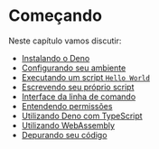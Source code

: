 <!-- # Getting Started

In this chapter we'll discuss:

- [Installing Deno](./getting_started/installation.md)
- [Setting up your environment](./getting_started/setup_your_environment.md)
- [Running a `Hello World` script](./getting_started/first_steps.md)
- [Writing our own script](./getting_started/first_steps.md)
- [Command line interface](./getting_started/command_line_interface.md)
- [Understanding permissions](./getting_started/permissions.md)
- [Using Deno with TypeScript](./getting_started/typescript.md)
- [Using WebAssembly](./getting_started/webassembly.md)
- [Debugging your code](./getting_started/debugging_your_code.md) -->
# Começando

Neste capítulo vamos discutir:

- [Instalando o Deno](./getting_started/installation.md)
- [Configurando seu ambiente](./getting_started/setup_your_environment.md)
- [Executando um script `Hello World`](./getting_started/first_steps.md)
- [Escrevendo seu próprio script](./getting_started/first_steps.md)
- [Interface da linha de comando](./getting_started/command_line_interface.md)
- [Entendendo permissões](./getting_started/permissions.md)
- [Utilizando Deno com TypeScript](./getting_started/typescript.md)
- [Utilizando WebAssembly](./getting_started/webassembly.md)
- [Depurando seu código](./getting_started/debugging_your_code.md)
